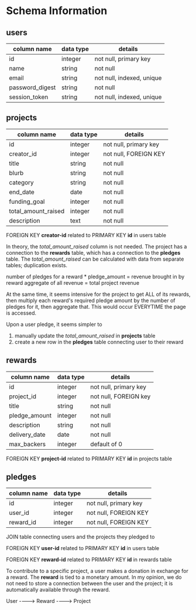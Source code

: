 # Schema Information

## users

| column name     | data type | details                   |
|-----------------|-----------|---------------------------|
| id              | integer   | not null, primary key     |
| name            | string    | not null                  |
| email           | string    | not null, indexed, unique |
| password_digest | string    | not null                  |
| session_token   | string    | not null, indexed, unique |

## projects

| column name         | data type | details               |
|---------------------|-----------|-----------------------|
| id                  | integer   | not null, primary key |
| creator_id          | integer   | not null, FOREIGN KEY |
| title               | string    | not null              |
| blurb               | string    | not null              |
| category            | string    | not null              |
| end_date            | date      | not null              |
| funding_goal        | integer   | not null              |
| total_amount_raised | integer   | not null              |
| description         | text      | not null              |

FOREIGN KEY **creator-id** related to PRIMARY KEY **id** in users table

In theory, the *total_amount_raised* column is not needed.
The project has a connection to the **rewards** table,
which has a connection to the **pledges** table. The
*total_amount_raised* can be calculated with data from
separate tables; duplication exists.

number of pledges for a reward * pledge_amount = revenue brought in by reward
aggregate of all revenue = total project revenue

At the same time, it seems intensive for the project to get ALL
of its rewards, then multiply each reward's required pledge amount by
the number of pledges for it, then aggregate that. This would occur
EVERYTIME the page is accessed.

Upon a user pledge, it seems simpler to
1) manually update the *total_amount_raised* in **projects** table
2) create a new row in the **pledges** table connecting user to their reward

## rewards

| column name   | data type | details               |
|---------------|-----------|-----------------------|
| id            | integer   | not null, primary key |
| project_id    | integer   | not null, FOREIGN key |
| title         | string    | not null              |
| pledge_amount | integer   | not null              |
| description   | string    | not null              |
| delivery_date | date      | not null              |
| max_backers   | integer   | default of 0          |

FOREIGN KEY **project-id** related to PRIMARY KEY **id** in projects table

## pledges

| column name | data type | details               |
|-------------|-----------|-----------------------|
| id          | integer   | not null, primary key |
| user_id     | integer   | not null, FOREIGN KEY |
| reward_id   | integer   | not null, FOREIGN KEY |

JOIN table connecting users and the projects they pledged to

FOREIGN KEY **user-id** related to PRIMARY KEY **id** in users table

FOREIGN KEY **reward-id** related to PRIMARY KEY **id** in rewards table

To contribute to a specific project, a user makes a donation
in exchange for a reward. The **reward** is tied to a monetary
amount. In my opinion, we do not need to store a connection between the user
and the project; it is automatically available through the reward.

User ---->  Reward ----> Project
